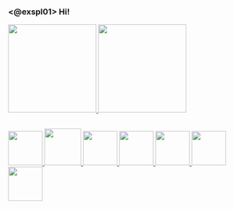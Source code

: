 ### <@exspl01> Hi!

<div>
  <a href="https://">
    <img height="180em" src="https://github-readme-stats.vercel.app/api?username=ex007r&show_icons=true&theme=dark&include_all_commits=true&count_private=true"/>
    <img height="180em" src="https://github-readme-stats.vercel.app/api/top-langs/?username=ex007r&layout=compact&langs_count=16&theme=dark"/>
</div>

##

 <div>
     <img height="70em" src="https://cdn.jsdelivr.net/gh/devicons/devicon/icons/python/python-original.svg" />
     <img height="75em" src="https://cdn.jsdelivr.net/gh/devicons/devicon/icons/csharp/csharp-original.svg" />
     <img height="70em" src="https://cdn.jsdelivr.net/gh/devicons/devicon/icons/java/java-original.svg" />
     <img height="70em" src="https://cdn.jsdelivr.net/gh/devicons/devicon/icons/postgresql/postgresql-original.svg" />
     <img height="70em" src="https://cdn.jsdelivr.net/gh/devicons/devicon/icons/debian/debian-original.svg" />
     <img height="70em" src="https://cdn.jsdelivr.net/gh/devicons/devicon/icons/html5/html5-original.svg" />
     <img height="70em" src="https://cdn.jsdelivr.net/gh/devicons/devicon/icons/css3/css3-original.svg" />
 </div>
